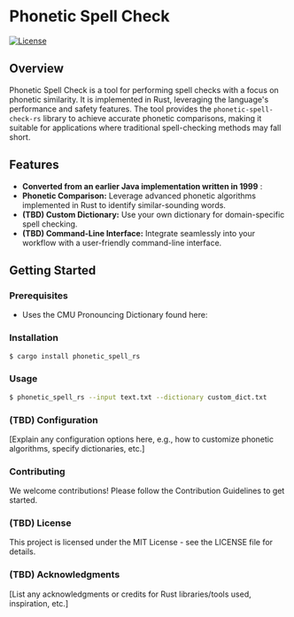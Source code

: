 # Phonetic Spell Check

[![License](https://img.shields.io/badge/License-MIT-blue.svg)](LICENSE)

## Overview

Phonetic Spell Check is a tool for performing spell checks with a focus on phonetic similarity. It is implemented in Rust, leveraging the language's performance and safety features. The tool provides the `phonetic-spell-check-rs` library to achieve accurate phonetic comparisons, making it suitable for applications where traditional spell-checking methods may fall short.

## Features
- **Converted from an earlier Java implementation written in 1999** : 
- **Phonetic Comparison:** Leverage advanced phonetic algorithms implemented in Rust to identify similar-sounding words.
- **(TBD) Custom Dictionary:** Use your own dictionary for domain-specific spell checking.
- **(TBD) Command-Line Interface:** Integrate seamlessly into your workflow with a user-friendly command-line interface.

## Getting Started

### Prerequisites

- Uses the CMU Pronouncing Dictionary found here: 

### Installation

```bash
$ cargo install phonetic_spell_rs

```

### Usage

```bash
$ phonetic_spell_rs --input text.txt --dictionary custom_dict.txt
```

### (TBD) Configuration
[Explain any configuration options here, e.g., how to customize phonetic algorithms, specify dictionaries, etc.]

### Contributing
We welcome contributions! Please follow the Contribution Guidelines to get started.

### (TBD) License
This project is licensed under the MIT License - see the LICENSE file for details.

### (TBD) Acknowledgments
[List any acknowledgments or credits for Rust libraries/tools used, inspiration, etc.]